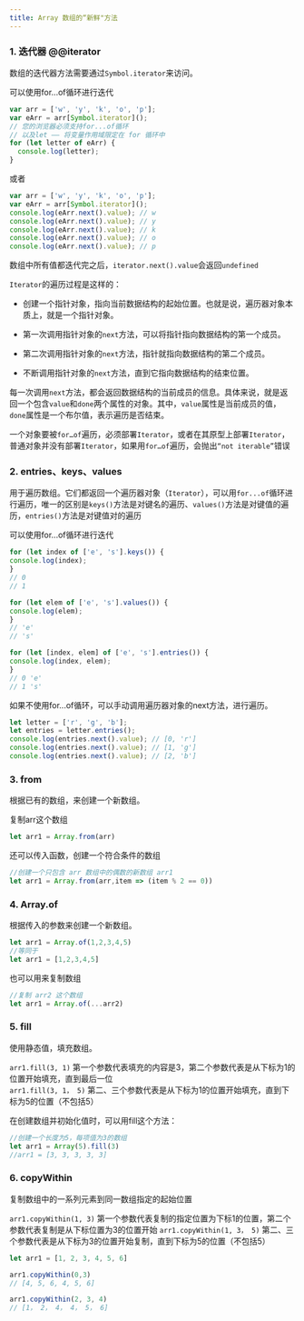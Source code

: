 ```yaml
---
title: Array 数组的“新鲜"方法
---  
```


### 1. 迭代器 @@iterator
数组的迭代器方法需要通过`Symbol.iterator`来访问。  

可以使用for...of循环进行迭代
```js
var arr = ['w', 'y', 'k', 'o', 'p'];
var eArr = arr[Symbol.iterator]();
// 您的浏览器必须支持for...of循环
// 以及let —— 将变量作用域限定在 for 循环中
for (let letter of eArr) {
  console.log(letter);
}
```  
或者  
```js
var arr = ['w', 'y', 'k', 'o', 'p'];
var eArr = arr[Symbol.iterator]();
console.log(eArr.next().value); // w
console.log(eArr.next().value); // y
console.log(eArr.next().value); // k
console.log(eArr.next().value); // o
console.log(eArr.next().value); // p
```  
数组中所有值都迭代完之后，`iterator.next().value`会返回`undefined`   

`Iterator`的遍历过程是这样的：

* 创建一个指针对象，指向当前数据结构的起始位置。也就是说，遍历器对象本质上，就是一个指针对象。

* 第一次调用指针对象的`next`方法，可以将指针指向数据结构的第一个成员。

* 第二次调用指针对象的`next`方法，指针就指向数据结构的第二个成员。

* 不断调用指针对象的`next`方法，直到它指向数据结构的结束位置。

每一次调用`next`方法，都会返回数据结构的当前成员的信息。具体来说，就是返回一个包含`value`和`done`两个属性的对象。其中，`value`属性是当前成员的值，`done`属性是一个布尔值，表示遍历是否结束。  

一个对象要被`for…of`遍历，必须部署`Iterator`，或者在其原型上部署`Iterator`，普通对象并没有部署`Iterator`，如果用`for…of`遍历，会抛出`“not iterable”`错误

### 2. entries、keys、values  
用于遍历数组。它们都返回一个遍历器对象（`Iterator`），可以用`for...of`循环进行遍历，唯一的区别是`keys()`方法是对键名的遍历、`values()`方法是对键值的遍历，`entries()`方法是对键值对的遍历  

可以使用for...of循环进行迭代
```js
for (let index of ['e', 's'].keys()) {
console.log(index);
}
// 0
// 1

for (let elem of ['e', 's'].values()) {
console.log(elem);
}
// 'e'
// 's'

for (let [index, elem] of ['e', 's'].entries()) {
console.log(index, elem);
}
// 0 'e'
// 1 's'
```

如果不使用for...of循环，可以手动调用遍历器对象的next方法，进行遍历。
```js  
let letter = ['r', 'g', 'b'];
let entries = letter.entries();
console.log(entries.next().value); // [0, 'r']
console.log(entries.next().value); // [1, 'g']
console.log(entries.next().value); // [2, 'b']
```

### 3. from  
根据已有的数组，来创建一个新数组。

复制arr这个数组  
```js
let arr1 = Array.from(arr)
```
还可以传入函数，创建一个符合条件的数组
```js
//创建一个只包含 arr 数组中的偶数的新数组 arr1
let arr1 = Array.from(arr,item => (item % 2 == 0))
```

### 4. Array.of  
根据传入的参数来创建一个新数组。

```js
let arr1 = Array.of(1,2,3,4,5)
//等同于
let arr1 = [1,2,3,4,5]
```
也可以用来复制数组
```js
//复制 arr2 这个数组
let arr1 = Array.of(...arr2)
```

### 5. fill  
使用静态值，填充数组。

`arr1.fill(3, 1)` 第一个参数代表填充的内容是3，第二个参数代表是从下标为1的位置开始填充，直到最后一位  
`arr1.fill(3, 1， 5)` 第二、三个参数代表是从下标为1的位置开始填充，直到下标为5的位置（不包括5）

在创建数组并初始化值时，可以用fill这个方法：
```js
//创建一个长度为5，每项值为3的数组
let arr1 = Array(5).fill(3)
//arr1 = [3, 3, 3, 3, 3]
```

### 6. copyWithin  
复制数组中的一系列元素到同一数组指定的起始位置

`arr1.copyWithin(1, 3)` 第一个参数代表复制的指定位置为下标1的位置，第二个参数代表复制是从下标位置为3的位置开始 
`arr1.copyWithin(1, 3， 5)` 第二、三个参数代表是从下标为3的位置开始复制，直到下标为5的位置（不包括5）


```js
let arr1 = [1, 2, 3, 4, 5, 6]

arr1.copyWithin(0,3)
// [4, 5, 6, 4, 5, 6]

arr1.copyWithin(2, 3, 4)
// [1， 2， 4， 4， 5， 6]
```


